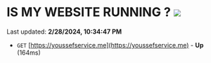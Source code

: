 # IS MY WEBSITE RUNNING ? [![](https://img.shields.io/static/v1?label=Sponsor&message=%E2%9D%A4&logo=GitHub&color=%23fe8e86)](https://github.com/sponsors/<username>)

Last updated: **2/28/2024, 10:34:47 PM**

- `GET` [https://youssefservice.me](https://youssefservice.me) - **Up** (164ms)
